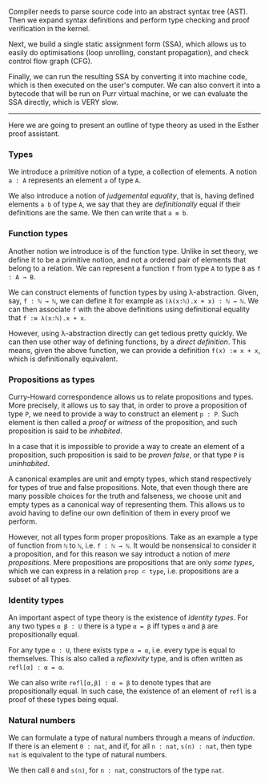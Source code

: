 Compiler needs to parse source code into an abstract syntax tree (AST). Then we
expand syntax definitions and perform type checking and proof verification in
the kernel.

Next, we build a single static assignment form (SSA), which allows us to easily
do optimisations (loop unrolling, constant propagation), and check control flow
graph (CFG).

Finally, we can run the resulting SSA by converting it into machine code, which
is then executed on the user's computer. We can also convert it into a bytecode
that will be run on Purr virtual machine, or we can evaluate the SSA directly,
which is VERY slow.

---

Here we are going to present an outline of type theory as used in the Esther
proof assistant.

### Types

We introduce a primitive notion of a type, a collection of elements. A notion
`a : A` represents an element `a` of type `A`.

We also introduce a notion of *judgemental equality*, that is, having defined
elements `a b` of type `A`, we say that they are *definitionally* equal if
their definitions are the same. We then can write that `a ≡ b`.

### Function types

Another notion we introduce is of the function type. Unlike in set theory, we
define it to be a primitive notion, and not a ordered pair of elements that
belong to a relation. We can represent a function `f` from type `A` to type `B`
as `f : A → B`.

We can construct elements of function types by using λ-abstraction. Given, say,
`f : ℕ → ℕ`, we can define it for example as `(λ(x:ℕ).x + x) : ℕ → ℕ`. We can
then associate `f` with the above definitions using definitional equality that
`f :≡ λ(x:ℕ).x + x`.

However, using λ-abstraction directly can get tedious pretty quickly. We can
then use other way of defining functions, by a *direct definition*. This means,
given the above function, we can provide a definition `f(x) :≡ x + x`, which is
definitionally equivalent.

### Propositions as types

Curry-Howard correspondence allows us to relate propositions and types. More
precisely, it allows us to say that, in order to prove a proposition of type
`P`, we need to provide a way to construct an element `p : P`. Such element
is then called a *proof* or *witness* of the proposition, and such proposition
is said to be *inhabited*.

In a case that it is impossible to provide a way to create an element of a
proposition, such proposition is said to be *proven false*, or that type `P`
is *uninhabited*.

A canonical examples are unit and empty types, which stand respectively for
types of true and false propositions. Note, that even though there are many
possible choices for the truth and falseness, we choose unit and empty types
as a canonical way of representing them. This allows us to avoid having to
define our own definition of them in every proof we perform.

However, not all types form proper propositions. Take as an example a type of
function from `ℕ` to `ℕ`, i.e. `f : ℕ → ℕ`. It would be nonsensical to consider
it a proposition, and for this reason we say introduct a notion of *mere
propositions*. Mere propositions are propositions that are only *some types*,
which we can express in a relation `prop ⊂ type`, i.e. propositions are a
subset of all types.

### Identity types

An important aspect of type theory is the existence of *identity types*. For
any two types `α β : U` there is a type `α = β` iff  types `α` and `β` are
propositionally equal.

For any type `α : U`, there exists type `α = α`, i.e. every type is equal to
themselves. This is also called a *reflexivity* type, and is often written as
`refl[α] : α = α`.

We can also write `refl[α,β] : α = β` to denote types that are propositionally
equal. In such case, the existence of an element of `refl` is a proof of these
types being equal.

### Natural numbers

We can formulate a type of natural numbers through a means of *induction*. If
there is an element `0 : nat`, and if, for all `n : nat`, `s(n) : nat`, then
type `nat` is equivalent to the type of natural numbers.

We then call `0` and `s(n)`, for `n : nat`, constructors of the type `nat`.
